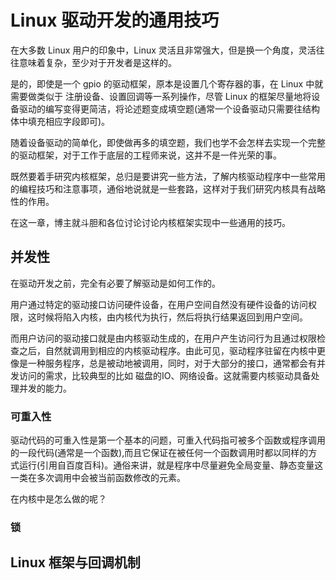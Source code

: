 # Linux 驱动开发的通用技巧
在大多数 Linux 用户的印象中，Linux 灵活且非常强大，但是换一个角度，灵活往往意味着复杂，至少对于开发者是这样的。  

是的，即使是一个 gpio 的驱动框架，原本是设置几个寄存器的事，在 Linux 中就需要做类似于 注册设备、设置回调等一系列操作，尽管 Linux 的框架尽量地将设备驱动的编写变得更简洁，将论述题变成填空题(通常一个设备驱动只需要往结构体中填充相应字段即可)。   
  
随着设备驱动的简单化，即使做再多的填空题，我们也学不会怎样去实现一个完整的驱动框架，对于工作于底层的工程师来说，这并不是一件光荣的事。  

既然要着手研究内核框架，总归是要讲究一些方法，了解内核驱动程序中一些常用的编程技巧和注意事项，通俗地说就是一些套路，这样对于我们研究内核具有战略性的作用。  

在这一章，博主就斗胆和各位讨论讨论内核框架实现中一些通用的技巧。  

## 并发性
在驱动开发之前，完全有必要了解驱动是如何工作的。  

用户通过特定的驱动接口访问硬件设备，在用户空间自然没有硬件设备的访问权限，这时候将陷入内核，由内核代为执行，然后将执行结果返回到用户空间。

而用户访问的驱动接口就是由内核驱动生成的，在用户产生访问行为且通过权限检查之后，自然就调用到相应的内核驱动程序。由此可见，驱动程序驻留在内核中更像是一种服务程序，总是被动地被调用，同时，对于大部分的接口，通常都会有并发访问的需求，比较典型的比如 磁盘的IO、网络设备。这就需要内核驱动具备处理并发的能力。  

### 可重入性
驱动代码的可重入性是第一个基本的问题，可重入代码指可被多个函数或程序调用的一段代码(通常是一个函数),而且它保证在被任何一个函数调用时都以同样的方式运行(引用自百度百科)。通俗来讲，就是程序中尽量避免全局变量、静态变量这一类在多次调用中会被当前函数修改的元素。  

在内核中是怎么做的呢？  


### 锁

## Linux 框架与回调机制






